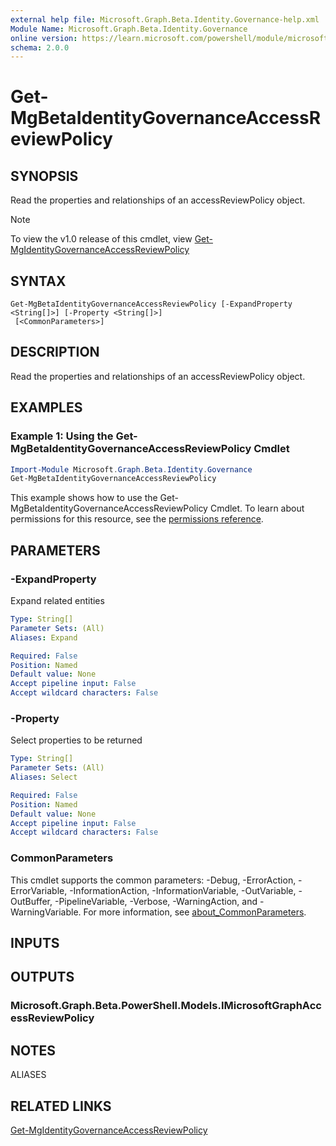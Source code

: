 ```yaml
---
external help file: Microsoft.Graph.Beta.Identity.Governance-help.xml
Module Name: Microsoft.Graph.Beta.Identity.Governance
online version: https://learn.microsoft.com/powershell/module/microsoft.graph.beta.identity.governance/get-mgbetaidentitygovernanceaccessreviewpolicy
schema: 2.0.0
---
```


# Get-MgBetaIdentityGovernanceAccessReviewPolicy

## SYNOPSIS
Read the properties and relationships of an accessReviewPolicy object.

> [!NOTE]
> To view the v1.0 release of this cmdlet, view [Get-MgIdentityGovernanceAccessReviewPolicy](/powershell/module/Microsoft.Graph.Identity.Governance/Get-MgIdentityGovernanceAccessReviewPolicy?view=graph-powershell-v1.0)

## SYNTAX

```
Get-MgBetaIdentityGovernanceAccessReviewPolicy [-ExpandProperty <String[]>] [-Property <String[]>]
 [<CommonParameters>]
```

## DESCRIPTION
Read the properties and relationships of an accessReviewPolicy object.

## EXAMPLES
### Example 1: Using the Get-MgBetaIdentityGovernanceAccessReviewPolicy Cmdlet
```powershell
Import-Module Microsoft.Graph.Beta.Identity.Governance
Get-MgBetaIdentityGovernanceAccessReviewPolicy
```
This example shows how to use the Get-MgBetaIdentityGovernanceAccessReviewPolicy Cmdlet.
To learn about permissions for this resource, see the [permissions reference](/graph/permissions-reference).

## PARAMETERS

### -ExpandProperty
Expand related entities

```yaml
Type: String[]
Parameter Sets: (All)
Aliases: Expand

Required: False
Position: Named
Default value: None
Accept pipeline input: False
Accept wildcard characters: False
```

### -Property
Select properties to be returned

```yaml
Type: String[]
Parameter Sets: (All)
Aliases: Select

Required: False
Position: Named
Default value: None
Accept pipeline input: False
Accept wildcard characters: False
```

### CommonParameters
This cmdlet supports the common parameters: -Debug, -ErrorAction, -ErrorVariable, -InformationAction, -InformationVariable, -OutVariable, -OutBuffer, -PipelineVariable, -Verbose, -WarningAction, and -WarningVariable. For more information, see [about_CommonParameters](http://go.microsoft.com/fwlink/?LinkID=113216).

## INPUTS

## OUTPUTS

### Microsoft.Graph.Beta.PowerShell.Models.IMicrosoftGraphAccessReviewPolicy
## NOTES

ALIASES

## RELATED LINKS
[Get-MgIdentityGovernanceAccessReviewPolicy](/powershell/module/Microsoft.Graph.Identity.Governance/Get-MgIdentityGovernanceAccessReviewPolicy?view=graph-powershell-v1.0)

